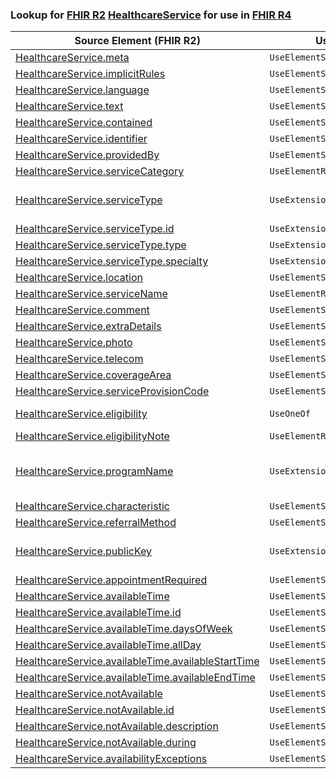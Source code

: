 ### Lookup for [FHIR R2](https://hl7.org/fhir/DSTU2/) [HealthcareService](https://hl7.org/fhir/DSTU2/HealthcareService.html) for use in [FHIR R4](https://hl7.org/fhir/R4/)

| Source Element (FHIR R2) | Usage | Target |
| -------------- | ----- | ------ |
| [HealthcareService.meta](https://hl7.org/fhir/DSTU2/HealthcareService.html#resource) | `UseElementSameName` | [HealthcareService.meta](https://hl7.org/fhir/R4/HealthcareService.html#resource) |
| [HealthcareService.implicitRules](https://hl7.org/fhir/DSTU2/HealthcareService.html#resource) | `UseElementSameName` | [HealthcareService.implicitRules](https://hl7.org/fhir/R4/HealthcareService.html#resource) |
| [HealthcareService.language](https://hl7.org/fhir/DSTU2/HealthcareService.html#resource) | `UseElementSameName` | [HealthcareService.language](https://hl7.org/fhir/R4/HealthcareService.html#resource) |
| [HealthcareService.text](https://hl7.org/fhir/DSTU2/HealthcareService.html#resource) | `UseElementSameName` | [HealthcareService.text](https://hl7.org/fhir/R4/HealthcareService.html#resource) |
| [HealthcareService.contained](https://hl7.org/fhir/DSTU2/HealthcareService.html#resource) | `UseElementSameName` | [HealthcareService.contained](https://hl7.org/fhir/R4/HealthcareService.html#resource) |
| [HealthcareService.identifier](https://hl7.org/fhir/DSTU2/HealthcareService.html#resource) | `UseElementSameName` | [HealthcareService.identifier](https://hl7.org/fhir/R4/HealthcareService.html#resource) |
| [HealthcareService.providedBy](https://hl7.org/fhir/DSTU2/HealthcareService.html#resource) | `UseElementSameName` | [HealthcareService.providedBy](https://hl7.org/fhir/R4/HealthcareService.html#resource) |
| [HealthcareService.serviceCategory](https://hl7.org/fhir/DSTU2/HealthcareService.html#resource) | `UseElementRenamed` | [HealthcareService.category](https://hl7.org/fhir/R4/HealthcareService.html#resource) |
| [HealthcareService.serviceType](https://hl7.org/fhir/DSTU2/HealthcareService.html#resource) | `UseExtension` | [http://hl7.org/fhir/1.0/StructureDefinition/extension-HealthcareService.serviceType](StructureDefinition-ext-R2-HealthcareService.serviceType.html) |
| [HealthcareService.serviceType.id](https://hl7.org/fhir/DSTU2/HealthcareService.html#resource) | `UseExtensionFromAncestor` | - |
| [HealthcareService.serviceType.type](https://hl7.org/fhir/DSTU2/HealthcareService.html#resource) | `UseExtensionFromAncestor` | - |
| [HealthcareService.serviceType.specialty](https://hl7.org/fhir/DSTU2/HealthcareService.html#resource) | `UseExtensionFromAncestor` | - |
| [HealthcareService.location](https://hl7.org/fhir/DSTU2/HealthcareService.html#resource) | `UseElementSameName` | [HealthcareService.location](https://hl7.org/fhir/R4/HealthcareService.html#resource) |
| [HealthcareService.serviceName](https://hl7.org/fhir/DSTU2/HealthcareService.html#resource) | `UseElementRenamed` | [HealthcareService.name](https://hl7.org/fhir/R4/HealthcareService.html#resource) |
| [HealthcareService.comment](https://hl7.org/fhir/DSTU2/HealthcareService.html#resource) | `UseElementSameName` | [HealthcareService.comment](https://hl7.org/fhir/R4/HealthcareService.html#resource) |
| [HealthcareService.extraDetails](https://hl7.org/fhir/DSTU2/HealthcareService.html#resource) | `UseElementSameName` | [HealthcareService.extraDetails](https://hl7.org/fhir/R4/HealthcareService.html#resource) |
| [HealthcareService.photo](https://hl7.org/fhir/DSTU2/HealthcareService.html#resource) | `UseElementSameName` | [HealthcareService.photo](https://hl7.org/fhir/R4/HealthcareService.html#resource) |
| [HealthcareService.telecom](https://hl7.org/fhir/DSTU2/HealthcareService.html#resource) | `UseElementSameName` | [HealthcareService.telecom](https://hl7.org/fhir/R4/HealthcareService.html#resource) |
| [HealthcareService.coverageArea](https://hl7.org/fhir/DSTU2/HealthcareService.html#resource) | `UseElementSameName` | [HealthcareService.coverageArea](https://hl7.org/fhir/R4/HealthcareService.html#resource) |
| [HealthcareService.serviceProvisionCode](https://hl7.org/fhir/DSTU2/HealthcareService.html#resource) | `UseElementSameName` | [HealthcareService.serviceProvisionCode](https://hl7.org/fhir/R4/HealthcareService.html#resource) |
| [HealthcareService.eligibility](https://hl7.org/fhir/DSTU2/HealthcareService.html#resource) | `UseOneOf` | [HealthcareService.eligibility](https://hl7.org/fhir/R4/HealthcareService.html#resource)<br />[HealthcareService.eligibility.code](https://hl7.org/fhir/R4/HealthcareService.html#resource) |
| [HealthcareService.eligibilityNote](https://hl7.org/fhir/DSTU2/HealthcareService.html#resource) | `UseElementRenamed` | [HealthcareService.eligibility.comment](https://hl7.org/fhir/R4/HealthcareService.html#resource) |
| [HealthcareService.programName](https://hl7.org/fhir/DSTU2/HealthcareService.html#resource) | `UseExtension` | [http://hl7.org/fhir/1.0/StructureDefinition/extension-HealthcareService.programName](StructureDefinition-ext-R2-HealthcareService.programName.html) |
| [HealthcareService.characteristic](https://hl7.org/fhir/DSTU2/HealthcareService.html#resource) | `UseElementSameName` | [HealthcareService.characteristic](https://hl7.org/fhir/R4/HealthcareService.html#resource) |
| [HealthcareService.referralMethod](https://hl7.org/fhir/DSTU2/HealthcareService.html#resource) | `UseElementSameName` | [HealthcareService.referralMethod](https://hl7.org/fhir/R4/HealthcareService.html#resource) |
| [HealthcareService.publicKey](https://hl7.org/fhir/DSTU2/HealthcareService.html#resource) | `UseExtension` | [http://hl7.org/fhir/1.0/StructureDefinition/extension-HealthcareService.publicKey](StructureDefinition-ext-R2-HealthcareService.publicKey.html) |
| [HealthcareService.appointmentRequired](https://hl7.org/fhir/DSTU2/HealthcareService.html#resource) | `UseElementSameName` | [HealthcareService.appointmentRequired](https://hl7.org/fhir/R4/HealthcareService.html#resource) |
| [HealthcareService.availableTime](https://hl7.org/fhir/DSTU2/HealthcareService.html#resource) | `UseElementSameName` | [HealthcareService.availableTime](https://hl7.org/fhir/R4/HealthcareService.html#resource) |
| [HealthcareService.availableTime.id](https://hl7.org/fhir/DSTU2/HealthcareService.html#resource) | `UseElementSameName` | [HealthcareService.availableTime.id](https://hl7.org/fhir/R4/HealthcareService.html#resource) |
| [HealthcareService.availableTime.daysOfWeek](https://hl7.org/fhir/DSTU2/HealthcareService.html#resource) | `UseElementSameName` | [HealthcareService.availableTime.daysOfWeek](https://hl7.org/fhir/R4/HealthcareService.html#resource) |
| [HealthcareService.availableTime.allDay](https://hl7.org/fhir/DSTU2/HealthcareService.html#resource) | `UseElementSameName` | [HealthcareService.availableTime.allDay](https://hl7.org/fhir/R4/HealthcareService.html#resource) |
| [HealthcareService.availableTime.availableStartTime](https://hl7.org/fhir/DSTU2/HealthcareService.html#resource) | `UseElementSameName` | [HealthcareService.availableTime.availableStartTime](https://hl7.org/fhir/R4/HealthcareService.html#resource) |
| [HealthcareService.availableTime.availableEndTime](https://hl7.org/fhir/DSTU2/HealthcareService.html#resource) | `UseElementSameName` | [HealthcareService.availableTime.availableEndTime](https://hl7.org/fhir/R4/HealthcareService.html#resource) |
| [HealthcareService.notAvailable](https://hl7.org/fhir/DSTU2/HealthcareService.html#resource) | `UseElementSameName` | [HealthcareService.notAvailable](https://hl7.org/fhir/R4/HealthcareService.html#resource) |
| [HealthcareService.notAvailable.id](https://hl7.org/fhir/DSTU2/HealthcareService.html#resource) | `UseElementSameName` | [HealthcareService.notAvailable.id](https://hl7.org/fhir/R4/HealthcareService.html#resource) |
| [HealthcareService.notAvailable.description](https://hl7.org/fhir/DSTU2/HealthcareService.html#resource) | `UseElementSameName` | [HealthcareService.notAvailable.description](https://hl7.org/fhir/R4/HealthcareService.html#resource) |
| [HealthcareService.notAvailable.during](https://hl7.org/fhir/DSTU2/HealthcareService.html#resource) | `UseElementSameName` | [HealthcareService.notAvailable.during](https://hl7.org/fhir/R4/HealthcareService.html#resource) |
| [HealthcareService.availabilityExceptions](https://hl7.org/fhir/DSTU2/HealthcareService.html#resource) | `UseElementSameName` | [HealthcareService.availabilityExceptions](https://hl7.org/fhir/R4/HealthcareService.html#resource) |
